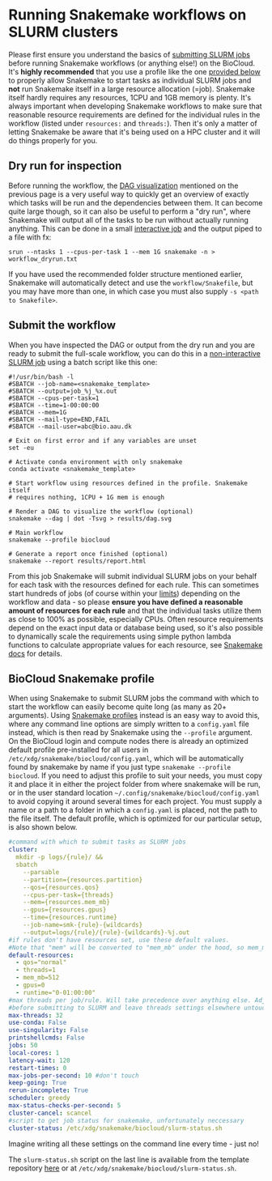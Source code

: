 # Running Snakemake workflows on SLURM clusters
Please first ensure you understand the basics of [submitting SLURM jobs](../../slurm/jobsubmission.md) before running Snakemake workflows (or anything else!) on the BioCloud. It's **highly recommended** that you use a profile like the one [provided below](#biocloud-snakemake-profile) to properly allow Snakemake to start tasks as individual SLURM jobs and **not** run Snakemake itself in a large resource allocation (=job). Snakemake itself hardly requires any resources, 1CPU and 1GB memory is plenty. It's always important when developing Snakemake workflows to make sure that reasonable resource requirements are defined for the individual rules in the workflow (listed under `resources:` and `threads:`). Then it's only a matter of letting Snakemake be aware that it's being used on a HPC cluster and it will do things properly for you.

## Dry run for inspection
Before running the workflow, the [DAG visualization](tutorial.md#the-directed-acyclic-graph-dag) mentioned on the previous page is a very useful way to quickly get an overview of exactly which tasks will be run and the dependencies between them. It can become quite large though, so it can also be useful to perform a "dry run", where Snakemake will output all of the tasks to be run without actually running anything. This can be done in a small [interactive job](../../slurm/jobsubmission.md#interactive-jobs) and the output piped to a file with fx:

```
srun --ntasks 1 --cpus-per-task 1 --mem 1G snakemake -n > workflow_dryrun.txt
```

If you have used the recommended folder structure mentioned earlier, Snakemake will automatically detect and use the `workflow/Snakefile`, but you may have more than one, in which case you must also supply `-s <path to Snakefile>`. 

## Submit the workflow
When you have inspected the DAG or output from the dry run and you are ready to submit the full-scale workflow, you can do this in a [non-interactive SLURM job](../../slurm/jobsubmission.md#non-interactive-jobs) using a batch script like this one:

```shell
#!/usr/bin/bash -l
#SBATCH --job-name=<snakemake_template>
#SBATCH --output=job_%j_%x.out
#SBATCH --cpus-per-task=1
#SBATCH --time=1-00:00:00
#SBATCH --mem=1G
#SBATCH --mail-type=END,FAIL
#SBATCH --mail-user=abc@bio.aau.dk

# Exit on first error and if any variables are unset
set -eu

# Activate conda environment with only snakemake
conda activate <snakemake_template>

# Start workflow using resources defined in the profile. Snakemake itself 
# requires nothing, 1CPU + 1G mem is enough

# Render a DAG to visualize the workflow (optional)
snakemake --dag | dot -Tsvg > results/dag.svg

# Main workflow
snakemake --profile biocloud

# Generate a report once finished (optional)
snakemake --report results/report.html
```

From this job Snakemake will submit individual SLURM jobs on your behalf for each task with the resources defined for each rule. This can sometimes start hundreds of jobs (of course within your [limits](../../slurm/accounting.md#qos-info-and-limitations)) depending on the workflow and data - so please **ensure you have defined a reasonable amount of resources for each rule** and that the individual tasks utilize them as close to 100% as possible, especially CPUs. Often resource requirements depend on the exact input data or database being used, so it's also possible to dynamically scale the requirements using simple python lambda functions to calculate appropriate values for each resource, see [Snakemake docs](https://snakemake.readthedocs.io/en/latest/snakefiles/rules.html#dynamic-resources) for details.

## BioCloud Snakemake profile
When using Snakemake to submit SLURM jobs the command with which to start the workflow can easily become quite long (as many as 20+ arguments). Using [Snakemake profiles](https://snakemake.readthedocs.io/en/latest/executing/cli.html#profiles) instead is an easy way to avoid this, where any command line options are simply written to a `config.yaml` file instead, which is then read by Snakemake using the `--profile` argument. On the BioCloud login and compute nodes there is already an optimized default profile pre-installed for all users in `/etc/xdg/snakemake/biocloud/config.yaml`, which will be automatically found by snakemake by name if you just type `snakemake --profile biocloud`. If you need to adjust this profile to suit your needs, you must copy it and place it in either the project folder from where snakemake will be run, or in the user standard location `~/.config/snakemake/biocloud/config.yaml` to avoid copying it around several times for each project. You must supply a name or a path to a folder in which a `config.yaml` is placed, not the path to the file itself. The default profile, which is optimized for our particular setup, is also shown below.

```yaml
#command with which to submit tasks as SLURM jobs
cluster:
  mkdir -p logs/{rule}/ &&
  sbatch
    --parsable
    --partition={resources.partition}
    --qos={resources.qos}
    --cpus-per-task={threads}
    --mem={resources.mem_mb}
    --gpus={resources.gpus}
    --time={resources.runtime}
    --job-name=smk-{rule}-{wildcards}
    --output=logs/{rule}/{rule}-{wildcards}-%j.out
#if rules don't have resources set, use these default values.
#Note that "mem" will be converted to "mem_mb" under the hood, so mem_mb is prefered
default-resources:
  - qos="normal"
  - threads=1
  - mem_mb=512
  - gpus=0
  - runtime="0-01:00:00"
#max threads per job/rule. Will take precedence over anything else. Adjust this
#before submitting to SLURM and leave threads settings elsewhere untouched
max-threads: 32
use-conda: False
use-singularity: False
printshellcmds: False
jobs: 50
local-cores: 1
latency-wait: 120
restart-times: 0
max-jobs-per-second: 10 #don't touch
keep-going: True
rerun-incomplete: True
scheduler: greedy
max-status-checks-per-second: 5
cluster-cancel: scancel
#script to get job status for snakemake, unfortunately neccessary
cluster-status: /etc/xdg/snakemake/biocloud/slurm-status.sh
```

Imagine writing all these settings on the command line every time - just no!

The `slurm-status.sh` script on the last line is available from the template repository [here](https://github.com/cmc-aau/snakemake_project_template/blob/main/extras/slurm-status.sh) or at `/etc/xdg/snakemake/biocloud/slurm-status.sh`.